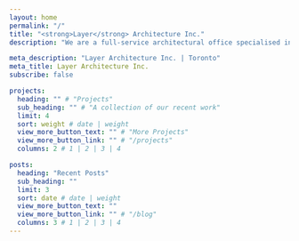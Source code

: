 ```yaml
---
layout: home
permalink: "/"
title: "<strong>Layer</strong> Architecture Inc."
description: "We are a full-service architectural office specialised in repurposing and layering onto the build environment for the the next era."

meta_description: "Layer Architecture Inc. | Toronto"
meta_title: Layer Architecture Inc.
subscribe: false

projects:
  heading: "" # "Projects"
  sub_heading: "" # "A collection of our recent work"
  limit: 4
  sort: weight # date | weight
  view_more_button_text: "" # "More Projects"
  view_more_button_link: "" # "/projects"
  columns: 2 # 1 | 2 | 3 | 4

posts:
  heading: "Recent Posts"
  sub_heading: ""
  limit: 3
  sort: date # date | weight
  view_more_button_text: ""
  view_more_button_link: "" # "/blog"
  columns: 3 # 1 | 2 | 3 | 4
---
```

